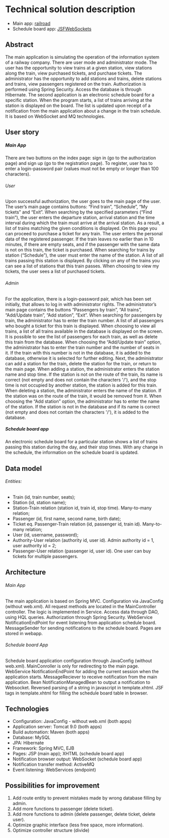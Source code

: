 # Technical solution description

* Main app: [railroad](https://github.com/asivers/railroad)
* Schedule board app: [JSFWebSockets](https://github.com/asivers/JSFWebSockets)

## Abstract
The main application is simulating the operation of the information system of a railway company. There are user mode and administrator mode. The user has the opportunity to view trains at a given station, view stations along the train, view purchased tickets, and purchase tickets. The administrator has the opportunity to add stations and trains, delete stations and trains, view passengers registered on the train. Authorization is performed using Spring Security. Access the database is through Hibernate.
The second application is an electronic schedule board for a specific station. When the program starts, a list of trains arriving at the station is displayed on the board. The list is updated upon receipt of a notification from the main application about a change in the train schedule. It is based on WebSocket and MQ technologies.

## User story
##### Main App
There are two buttons on the index page: sign in (go to the authorization page) and sign up (go to the registration page). To register, user has to enter a login-password pair (values must not be empty or longer than 100 characters).
###### User
Upon successful authorization, the user goes to the main page of the user. The user’s main page contains buttons: “Find train”, “Schedule”, “My tickets” and “Exit”.
When searching by the specified parameters (“Find train”), the user enters the departure station, arrival station and the time interval during which the train must arrive at the arrival station. As a result, a list of trains matching the given conditions is displayed. On this page you can proceed to purchase a ticket for any train. The user enters the personal data of the registered passenger. If the train leaves no earlier than in 10 minutes, if there are empty seats, and if the passenger with the same data is not on this train, the ticket is purchased.
When searching for trains by station (“Schedule”), the user must enter the name of the station. A list of all trains passing this station is displayed. By clicking on any of the trains you can see a list of stations that this train passes.
When choosing to view my tickets, the user sees a list of purchased tickets.
###### Admin
For the application, there is a login-password pair, which has been set initially, that allows to log in with administrator rights. The administrator’s main page contains the buttons “Passengers by train”, “All trains”, “Add/Update train”, “Add station”, “Exit”.
When searching for passengers by train, the administrator has to enter the train number. A list of all passengers who bought a ticket for this train is displayed.
When choosing to view all trains, a list of all trains available in the database is displayed on the screen. It is possible to see the list of passengers for each train, as well as delete this train from the database.
When choosing the “Add/Update train” option, the administrator has to enter the train number and the number of seats in it. If the train with this number is not in the database, it is added to the database, otherwise it is selected for further editing. Next, the administrator can add a station for the train, delete the station for the train, or return to the main page. When adding a station, the administrator enters the station name and stop time. If the station is not on the route of the train, its name is correct (not empty and does not contain the characters '/'), and the stop time is not occupied by another station, the station is added for this train. When deleting a station, the administrator enters the name of the station. If the station was on the route of the train, it would be removed from it.
When choosing the “Add station” option, the administrator has to enter the name of the station. If the station is not in the database and if its name is correct (not empty and does not contain the characters '/'), it is added to the database.
##### Schedule board app
An electronic schedule board for a particular station shows a list of trains passing this station during the day, and their stop times. With any change in the schedule, the information on the schedule board is updated.

## Data model
###### Entities:
* Train (id, train number, seats);
* Station (id, station name);
* Station-Train relation (station id, train id, stop time). Many-to-many relation;
* Passenger (id, first name, second name, birth date);
* Ticket eq. Passenger-Train relation (id, passenger id, train id). Many-to-many relation;
* User (id, username, password);
* Authority-User relation (authority id, user id). Admin authority id = 1, user authority id = 2;
* Passenger-User relation (passenger id, user id). One user can buy tickets for multiple passengers.

## Architecture
###### Main App
The main application is based on Spring MVC. Configuration via JavaConfig (without web.xml). All request methods are located in the MainController controller. The logic is implemented in Service. Access data through DAO, using HQL queries. Authorization through Spring Security. WebService NotificationEndPoint for event listening from application schedule board. MessageSender for sending notifications to the schedule board. Pages are stored in webapp.
###### Schedule board App
Schedule board application configuration through JavaConfig (without web.xml). MainConroller is only for redirecting to the main page. WebService NotificationEndPoint for adding the current session when the application starts. MessageReciever to receive notification from the main application. Bean NotificationManagedBean to output a notification to Websocket. Reversed parsing of a string in javascript in template.xhtml. JSF tags in template.xhtml for filling the schedule board table in browser.

## Technologies
* Configuration: JavaConfig - without web.xml (both apps)
* Application server: Tomcat 9.0 (both apps)
* Build automation: Maven (both apps)
* Database: MySQL
* JPA: Hibernate
* Framework: Spring MVC, EJB
* Pages: JSP (main app); XHTML (schedule board app)
* Notification browser output: WebSocket (schedule board app)
* Notification transfer method: ActiveMQ
* Event listening: WebServices (endpoint)

## Possibilities for improvement
1. Add route entity to prevent mistakes made by wrong database filling by admin.
2. Add more functions to passenger (delete ticket).
3. Add more functions to admin (delete passenger, delete ticket, delete user).
4. Optimize graphic interface (less free space, more information). 
5. Optimize controller structure (divide)
